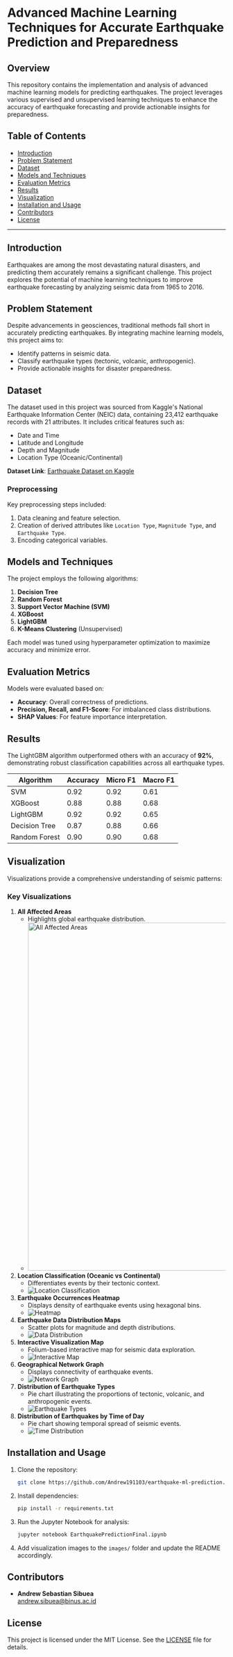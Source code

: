 # Advanced Machine Learning Techniques for Accurate Earthquake Prediction and Preparedness

## Overview
This repository contains the implementation and analysis of advanced machine learning models for predicting earthquakes. The project leverages various supervised and unsupervised learning techniques to enhance the accuracy of earthquake forecasting and provide actionable insights for preparedness.

## Table of Contents
- [Introduction](#introduction)
- [Problem Statement](#problem-statement)
- [Dataset](#dataset)
- [Models and Techniques](#models-and-techniques)
- [Evaluation Metrics](#evaluation-metrics)
- [Results](#results)
- [Visualization](#visualization)
- [Installation and Usage](#installation-and-usage)
- [Contributors](#contributors)
- [License](#license)

---

## Introduction
Earthquakes are among the most devastating natural disasters, and predicting them accurately remains a significant challenge. This project explores the potential of machine learning techniques to improve earthquake forecasting by analyzing seismic data from 1965 to 2016.

## Problem Statement
Despite advancements in geosciences, traditional methods fall short in accurately predicting earthquakes. By integrating machine learning models, this project aims to:
- Identify patterns in seismic data.
- Classify earthquake types (tectonic, volcanic, anthropogenic).
- Provide actionable insights for disaster preparedness.

## Dataset
The dataset used in this project was sourced from Kaggle's National Earthquake Information Center (NEIC) data, containing 23,412 earthquake records with 21 attributes. It includes critical features such as:
- Date and Time
- Latitude and Longitude
- Depth and Magnitude
- Location Type (Oceanic/Continental)

**Dataset Link**: [Earthquake Dataset on Kaggle](https://www.kaggle.com/datasets/usgs/earthquake-database/data)

### Preprocessing
Key preprocessing steps included:
1. Data cleaning and feature selection.
2. Creation of derived attributes like `Location Type`, `Magnitude Type`, and `Earthquake Type`.
3. Encoding categorical variables.

## Models and Techniques
The project employs the following algorithms:
1. **Decision Tree**
2. **Random Forest**
3. **Support Vector Machine (SVM)**
4. **XGBoost**
5. **LightGBM**
6. **K-Means Clustering** (Unsupervised)

Each model was tuned using hyperparameter optimization to maximize accuracy and minimize error.

## Evaluation Metrics
Models were evaluated based on:
- **Accuracy**: Overall correctness of predictions.
- **Precision, Recall, and F1-Score**: For imbalanced class distributions.
- **SHAP Values**: For feature importance interpretation.

## Results
The LightGBM algorithm outperformed others with an accuracy of **92%**, demonstrating robust classification capabilities across all earthquake types.

| Algorithm        | Accuracy | Micro F1 | Macro F1 |
|------------------|----------|----------|----------|
| SVM              | 0.92     | 0.92     | 0.61     |
| XGBoost          | 0.88     | 0.88     | 0.68     |
| LightGBM         | 0.92     | 0.92     | 0.65     |
| Decision Tree    | 0.87     | 0.88     | 0.66     |
| Random Forest    | 0.90     | 0.90     | 0.68     |

## Visualization
Visualizations provide a comprehensive understanding of seismic patterns:

### Key Visualizations
1. **All Affected Areas**
   - Highlights global earthquake distribution.
   - <img src="images/earthquake_distribution.png" alt="All Affected Areas" width="800">
2. **Location Classification (Oceanic vs Continental)**
   - Differentiates events by their tectonic context.
   - ![Location Classification](images/location_classification.png)
3. **Earthquake Occurrences Heatmap**
   - Displays density of earthquake events using hexagonal bins.
   - ![Heatmap](images/heatmap.png)
4. **Earthquake Data Distribution Maps**
   - Scatter plots for magnitude and depth distributions.
   - ![Data Distribution](images/data_distribution.png)
5. **Interactive Visualization Map**
   - Folium-based interactive map for seismic data exploration.
   - ![Interactive Map](images/interactive_map.gif)
6. **Geographical Network Graph**
   - Displays connectivity of earthquake events.
   - ![Network Graph](images/network_graph.png)
7. **Distribution of Earthquake Types**
   - Pie chart illustrating the proportions of tectonic, volcanic, and anthropogenic events.
   - ![Earthquake Types](images/earthquake_types.png)
8. **Distribution of Earthquakes by Time of Day**
   - Pie chart showing temporal spread of seismic events.
   - ![Time Distribution](images/time_distribution.png)

## Installation and Usage
1. Clone the repository:
   ```bash
   git clone https://github.com/Andrew191103/earthquake-ml-prediction.git
   ```
2. Install dependencies:
   ```bash
   pip install -r requirements.txt
   ```
3. Run the Jupyter Notebook for analysis:
   ```bash
   jupyter notebook EarthquakePredictionFinal.ipynb
   ```
4. Add visualization images to the `images/` folder and update the README accordingly.

## Contributors
- **Andrew Sebastian Sibuea**  
  [andrew.sibuea@binus.ac.id](mailto:andrew.sibuea@binus.ac.id)

## License
This project is licensed under the MIT License. See the [LICENSE](LICENSE) file for details.
